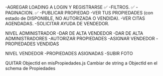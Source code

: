 -AGREGAR LOADING A LOGIN Y REGISTRARSE ✅
-FILTROS. ✅
-PAGINACION. ✅
-PUBLICAR PROPIEDAD
-VER TUS PROPIEDADES (con estado de DISPONIBLE, NO AUTORIZADA O VENDIDA).
-VER CITAS AGENDADAS.
-SOLICITAR AYUDA DE VENDEDOR.

NIVEL ADMINISTRADOR
-DAR DE ALTA VENDEDOR
-DAR DE ALTA ADMINISTRADORES
-AUTORIZAR PROPIEDADES
-ASIGNAR VENDEDOR
-PROPIEDADES VENDIDAS

NIVEL VENDEDOR
-PROPIEDADES ASIGNADAS
-SUBIR FOTO



QUITAR ObjectId en misPropiedades.js
Cambiar de string a ObjectId en el schema de Propiedades